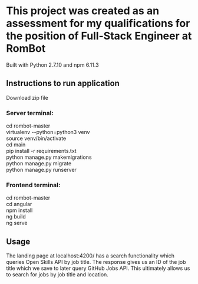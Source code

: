# This project was created as an assessment for my qualifications for the position of Full-Stack Engineer at RomBot
Built with Python 2.7.10 and npm 6.11.3

## Instructions to run application
Download zip file <br />

### Server terminal:
cd rombot-master <br />
virtualenv --python=python3 venv <br />
source venv/bin/activate <br />
cd main <br />
pip install -r requirements.txt <br />
python manage.py makemigrations <br />
python manage.py migrate <br />
python manage.py runserver <br />

### Frontend terminal:
cd rombot-master <br />
cd angular <br />
npm install <br />
ng build <br />
ng serve <br />

## Usage
The landing page at localhost:4200/ has a search functionality which queries Open Skills API by job title. The response gives us an ID of the job title which we save to later query GitHub Jobs API. This ultimately allows us to search for jobs by job title and location.
